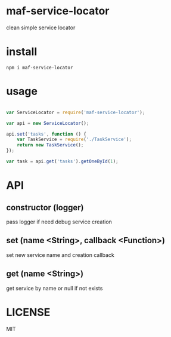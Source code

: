 # maf-service-locator

clean simple service locator

# install

```
npm i maf-service-locator
```

# usage

```js

var ServiceLocator = require('maf-service-locator');

var api = new ServiceLocator();

api.set('tasks', function () {
    var TaskService = require('./TaskService');
    return new TaskService();
});

var task = api.get('tasks').getOneById(1);

```

# API

## constructor (logger)

pass logger if need debug service creation

## set (name \<String>, callback \<Function>)

set new service name and creation callback

## get (name \<String>)

get service by name or null if not exists

# LICENSE

MIT
